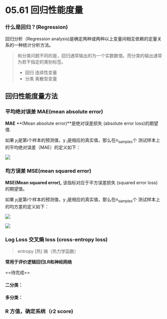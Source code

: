 # 05.61 回归性能度量

### 什么是回归？(Regression)

回归分析（Regression analysis)是确定两种或两种以上变量间相互依赖的定量关系的一种统计分析方法。

> 和分类问题不同的是，回归通常输出的为一个实数数值。而分类的输出通常为若干指定的类别标签。
>
> - 回归 连续性变量
> - 分类 离散型变量

## 回归性能度量方法

### 平均绝对误差 MAE(mean absolute error)

**MAE** **(Mean absolute error)**是绝对误差损失 (absolute error loss)的期望值.

如果 𝑦<sub>i</sub>是第i个样本的预测值，y <sub>i</sub>是相应的真实值，那么在n<sub>samples</sub>个 测试样本上的平均绝对误差（MAE）的定义如下：

<img src="https://img.rruu.net/image/5e68e60ead8da"/>

### 均方误差 MSE(mean squared error)

**MSE(Mean squared error),** 该指标对应于平方误差损失 (squared error  loss) 的期望值。

如果 𝑦<sub>i</sub>是第i个样本的预测值，y <sub>i</sub>是相应的真实值，那么在n<sub>samples</sub>个 测试样本上的均方差的定义如下：

![](https://img.rruu.net/image/5e68e8d23a6a7)

![](https://img.rruu.net/image/5e68ea9f05cc0)

### Log Loss 交叉熵 loss (cross-entropy loss)

> entropy [热] 熵（热力学函数）

**常用于评价逻辑回归LR和神经网络**

==待完成==

#### 二分类：

#### 多分类：



### R 方值，确定系统（r2 score)